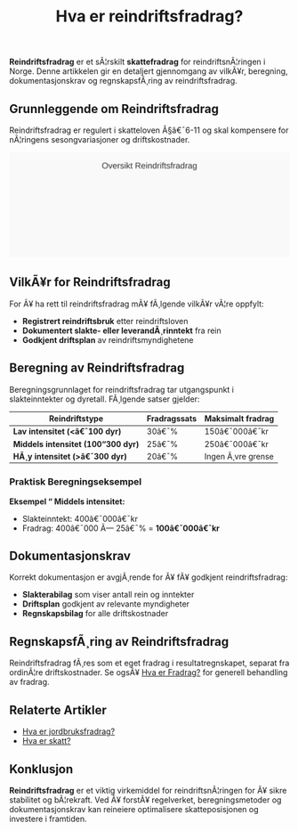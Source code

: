 ﻿---
title: "Hva er reindriftsfradrag?"
meta_title: "Hva er reindriftsfradrag?"
meta_description: '**Reindriftsfradrag** er et sÃ¦rskilt **skattefradrag** for reindriftsnÃ¦ringen i Norge. Denne artikkelen gir en detaljert gjennomgang av vilkÃ¥r, beregning, do...'
slug: hva-er-reindriftsfradrag
type: blog
layout: pages/single
---

**Reindriftsfradrag** er et sÃ¦rskilt **skattefradrag** for reindriftsnÃ¦ringen i Norge. Denne artikkelen gir en detaljert gjennomgang av vilkÃ¥r, beregning, dokumentasjonskrav og regnskapsfÃ¸ring av reindriftsfradrag.

## Grunnleggende om Reindriftsfradrag

Reindriftsfradrag er regulert i skatteloven Â§â€¯6-11 og skal kompensere for nÃ¦ringens sesongvariasjoner og driftskostnader.

![Reindriftsfradrag Oversikt](reindriftsfradrag-oversikt.svg)

## VilkÃ¥r for Reindriftsfradrag

For Ã¥ ha rett til reindriftsfradrag mÃ¥ fÃ¸lgende vilkÃ¥r vÃ¦re oppfylt:

* **Registrert reindriftsbruk** etter reindriftsloven
* **Dokumentert slakte- eller leverandÃ¸rinntekt** fra rein
* **Godkjent driftsplan** av reindriftsmyndighetene

## Beregning av Reindriftsfradrag

Beregningsgrunnlaget for reindriftsfradrag tar utgangspunkt i slakteinntekter og dyretall. FÃ¸lgende satser gjelder:

| Reindriftstype                       | Fradragssats | Maksimalt fradrag |
|--------------------------------------|--------------|-------------------|
| **Lav intensitet (<â€¯100 dyr)**       | 30â€¯%         | 150â€¯000â€¯kr        |
| **Middels intensitet (100“300 dyr)** | 25â€¯%         | 250â€¯000â€¯kr        |
| **HÃ¸y intensitet (>â€¯300 dyr)**       | 20â€¯%         | Ingen Ã¸vre grense |

### Praktisk Beregningseksempel

**Eksempel “ Middels intensitet:**  
- Slakteinntekt: 400â€¯000â€¯kr  
- Fradrag: 400â€¯000 Ã— 25â€¯% = **100â€¯000â€¯kr**

## Dokumentasjonskrav

Korrekt dokumentasjon er avgjÃ¸rende for Ã¥ fÃ¥ godkjent reindriftsfradrag:

* **Slakterabilag** som viser antall rein og inntekter
* **Driftsplan** godkjent av relevante myndigheter
* **Regnskapsbilag** for alle driftskostnader

## RegnskapsfÃ¸ring av Reindriftsfradrag

Reindriftsfradrag fÃ¸res som et eget fradrag i resultatregnskapet, separat fra ordinÃ¦re driftskostnader. Se ogsÃ¥ [Hva er Fradrag?](/blogs/regnskap/hva-er-fradrag "Hva er Fradrag i Regnskap? Komplett Guide til Skattefradrag og RegnskapsfÃ¸ring") for generell behandling av fradrag.

## Relaterte Artikler

* [Hva er jordbruksfradrag?](/blogs/regnskap/hva-er-jordbruksfradrag "Hva er Jordbruksfradrag? Komplett Guide til Landbruksfradrag og Skattefordeler")
* [Hva er skatt?](/blogs/regnskap/hva-er-skatt "Hva er Skatt? Komplett Guide til Skatteregler i Norge")

## Konklusjon

**Reindriftsfradrag** er et viktig virkemiddel for reindriftsnÃ¦ringen for Ã¥ sikre stabilitet og bÃ¦rekraft. Ved Ã¥ forstÃ¥ regelverket, beregningsmetoder og dokumentasjonskrav kan reineiere optimalisere skatteposisjonen og investere i framtiden.


